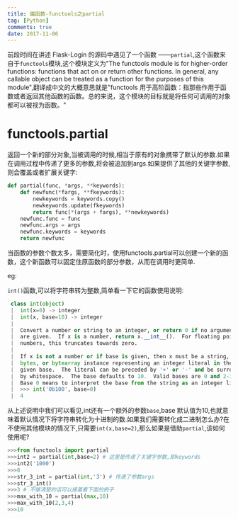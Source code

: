 ```yaml
---
title: 偏函数-functools之partial
tag: [Python]
comments: true
date: 2017-11-06
---
```









前段时间在讲述 Flask-Login 的源码中遇见了一个函数 ——<code>partial</code>,这个函数来自于<code>functools</code>模块,这个模块定义为"The functools module is for higher-order functions: functions that act on or return other functions. In general, any callable object can be treated as a function for the purposes of this module",翻译成中文的大概意思就是"functools 用于高阶函数：指那些作用于函数或者返回其他函数的函数。总的来说，这个模块的目标就是将任何可调用的对象都可以被视为函数。"

# functools.partial

返回一个新的部分对象,当被调用的时候,相当于原有的对象携带了默认的参数.如果在调用过程中传递了更多的参数,将会被追加到args.如果提供了其他的关键字参数,则会覆盖或者扩展关键字:

```python
def partial(func, *args, **keywords):
    def newfunc(*fargs, **fkeywords):
        newkeywords = keywords.copy()
        newkeywords.update(fkeywords)
        return func(*(args + fargs), **newkeywords)
    newfunc.func = func
    newfunc.args = args
    newfunc.keywords = keywords
    return newfunc
```

当函数的参数个数太多，需要简化时，使用functools.partial可以创建一个新的函数，这个新函数可以固定住原函数的部分参数，从而在调用时更简单.

 eg:
 
 <code>int()</code>函数,可以将字符串转为整数,简单看一下它的函数使用说明:
 
```python
 class int(object)
 |  int(x=0) -> integer
 |  int(x, base=10) -> integer
 |
 |  Convert a number or string to an integer, or return 0 if no arguments
 |  are given.  If x is a number, return x.__int__().  For floating point
 |  numbers, this truncates towards zero.
 |
 |  If x is not a number or if base is given, then x must be a string,
 |  bytes, or bytearray instance representing an integer literal in the
 |  given base.  The literal can be preceded by '+' or '-' and be surrounded
 |  by whitespace.  The base defaults to 10.  Valid bases are 0 and 2-36.
 |  Base 0 means to interpret the base from the string as an integer literal.
 |  >>> int('0b100', base=0)
 |  4
```
从上述说明中我们可以看见,int还有一个额外的参数<code>base</code>,base 默认值为10,也就意味着默认情况下将字符串转化为十进制的数.如果我们需要转化成二进制怎么办?在不使用其他模块的情况下,只需要<code>int(x,base=2)</code>,那么如果是借助<code>partial</code>,该如何使用呢?

```python
>>>from functools import partial
>>>int2 = partial(int,base=2) # 这里是传递了关键字参数,即keywords
>>>int2('1000')
>>>8
>>>str_3_int = partial(int,'3') # 传递了参数args
>>>str_3_int()
>>>3 # 不够清楚的话可以接着看下面的例子
>>>max_with_10 = partial(max,10)
>>>max_with_10(2,3,4)
>>>10
```

